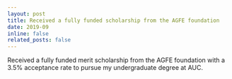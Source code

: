 ```yaml
---
layout: post
title: Received a fully funded scholarship from the AGFE foundation
date: 2019-09
inline: false
related_posts: false
---
```


Received a fully funded merit scholarship from the AGFE foundation with a 3.5% acceptance rate to pursue my undergraduate degree at AUC.
